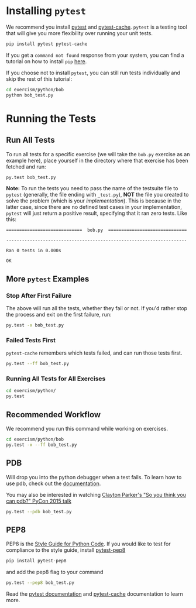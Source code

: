 # Installing `pytest`

We recommend you install [pytest](http://pytest.org/latest/) and
[pytest-cache](http://pythonhosted.org/pytest-cache/). `pytest` is a testing
tool that will give you more flexibility over running your unit tests.

```bash
pip install pytest pytest-cache
```

If you get a `command not found` response from your system, you can find a
tutorial on how to install `pip`
[here](https://pip.pypa.io/en/stable/installing/).

If you choose not to install `pytest`, you can still run tests individually and
skip the rest of this tutorial:

```bash
cd exercism/python/bob
python bob_test.py
```

# Running the Tests

## Run All Tests

To run all tests for a specific exercise (we will take the `bob.py` exercise as
an example here), place yourself in the directory where that exercise has been
fetched and run:

```bash
py.test bob_test.py
```

**Note:** To run the tests you need to pass the name of the testsuite file to
`pytest` (generally, the file ending with `_test.py`), **NOT** the file you
created to solve the problem (which is your _implementation_). This is because
in the latter case, since there are no defined test cases in your
implementation, `pytest` will just return a positive result, specifying that
it ran zero tests. Like this:

```
=============================  bob.py  ==============================

---------------------------------------------------------------------

Ran 0 tests in 0.000s

OK
```

## More `pytest` Examples

### Stop After First Failure
The above will run all the tests, whether they fail or not. If you'd rather stop
the process and exit on the first failure, run:

```bash
py.test -x bob_test.py
```

### Failed Tests First

`pytest-cache` remembers which tests failed, and can run those tests first.

```bash
py.test --ff bob_test.py
```

### Running All Tests for All Exercises

```bash
cd exercism/python/
py.test
```

## Recommended Workflow

We recommend you run this command while working on exercises.

```bash
cd exercism/python/bob
py.test -x --ff bob_test.py
```

## PDB

Will drop you into the python debugger when a test fails. To learn how to use
pdb, check out the
[documentation](https://docs.python.org/3/library/pdb.html#debugger-commands).

You may also be interested in watching [Clayton Parker's "So you think you can
pdb?" PyCon 2015 talk](https://www.youtube.com/watch?v=P0pIW5tJrRM)

```bash
py.test --pdb bob_test.py
```

## PEP8

PEP8 is the [Style Guide for Python
Code](https://www.python.org/dev/peps/pep-0008/). If you would like to test for
compliance to the style guide, install
[pytest-pep8](https://pypi.python.org/pypi/pytest-pep8)

```bash
pip install pytest-pep8
```

and add the pep8 flag to your command

```bash
py.test --pep8 bob_test.py
```

Read the [pytest documentation](http://pytest.org/latest/contents.html#toc) and
[pytest-cache](http://pythonhosted.org/pytest-cache/) documentation to learn
more.
